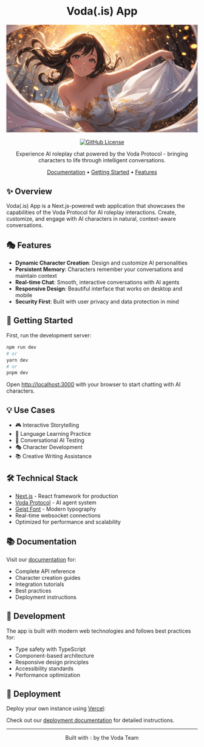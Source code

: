 <div align="center">

# Voda(.is) App

<img src="./backdrop.png" alt="Voda App Logo" width="600px" />

[![GitHub License](https://img.shields.io/badge/license-MIT-blue.svg)](LICENSE)

Experience AI roleplay chat powered by the Voda Protocol - bringing characters to life through intelligent conversations.

[Documentation](https://docs.voda.is) • [Getting Started](#getting-started) • [Features](#features)

</div>

## ✨ Overview

Voda(.is) App is a Next.js-powered web application that showcases the capabilities of the Voda Protocol for AI roleplay interactions. Create, customize, and engage with AI characters in natural, context-aware conversations.

## 🎭 Features

- **Dynamic Character Creation**: Design and customize AI personalities
- **Persistent Memory**: Characters remember your conversations and maintain context
- **Real-time Chat**: Smooth, interactive conversations with AI agents
- **Responsive Design**: Beautiful interface that works on desktop and mobile
- **Security First**: Built with user privacy and data protection in mind

## 🚀 Getting Started

First, run the development server:

```bash
npm run dev
# or
yarn dev
# or
pnpm dev
```

Open [http://localhost:3000](http://localhost:3000) with your browser to start chatting with AI characters.

## 💡 Use Cases

- 🎮 Interactive Storytelling
- 🎯 Language Learning Practice
- 🤝 Conversational AI Testing
- 🎭 Character Development
- 📚 Creative Writing Assistance

## 🛠️ Technical Stack

- [Next.js](https://nextjs.org) - React framework for production
- [Voda Protocol](https://docs.voda.is) - AI agent system
- [Geist Font](https://vercel.com/font) - Modern typography
- Real-time websocket connections
- Optimized for performance and scalability

## 📚 Documentation

Visit our [documentation](https://docs.voda.is) for:
- Complete API reference
- Character creation guides
- Integration tutorials
- Best practices
- Deployment instructions

## 🔧 Development

The app is built with modern web technologies and follows best practices for:
- Type safety with TypeScript
- Component-based architecture
- Responsive design principles
- Accessibility standards
- Performance optimization

## 🚀 Deployment

Deploy your own instance using [Vercel](https://vercel.com/new?utm_medium=default-template&filter=next.js):

Check out our [deployment documentation](https://docs.voda.is/deployment) for detailed instructions.

---

<div align="center">
Built with 💧 by the Voda Team
</div>